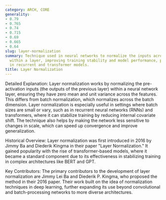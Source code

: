 ```yaml
---
category: ARCH, CORE
generality:
- 0.79
- 0.765
- 0.74
- 0.715
- 0.69
- 0.665
- 0.64
slug: layer-normalization
summary: Technique used in neural networks to normalize the inputs across the features
  within a layer, improving training stability and model performance, particularly
  in recurrent and transformer models.
title: Layer Normalization
---
```


Detailed Explanation: Layer normalization works by normalizing the pre-activation inputs (the outputs of the previous layer) within a neural network layer, ensuring they have zero mean and unit variance across the features. This differs from batch normalization, which normalizes across the batch dimension. Layer normalization is especially useful in settings where batch sizes are small or vary, such as in recurrent neural networks (RNNs) and transformers, where it can stabilize training by reducing internal covariate shift. The technique also helps by making the network less sensitive to changes in scale, which can speed up convergence and improve generalization.

Historical Overview: Layer normalization was first introduced in 2016 by Jimmy Ba and Diederik Kingma in their paper "Layer Normalization." It gained popularity with the rise of transformer-based models, where it became a standard component due to its effectiveness in stabilizing training in complex architectures like BERT and GPT.

Key Contributors: The primary contributors to the development of layer normalization are Jimmy Lei Ba and Diederik P. Kingma, who proposed the method in their 2016 paper. Their work built on the idea of normalization techniques in deep learning, further expanding its use beyond convolutional and batch-processing networks to more diverse architectures.